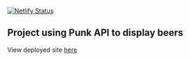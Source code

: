 [![Netlify Status](https://api.netlify.com/api/v1/badges/e0f303d9-6544-4816-a06d-f9dd814f4eed/deploy-status)](https://app.netlify.com/sites/affectionate-pike-516583/deploys)
## Project using Punk API to display beers

View deployed site [here](https://overstock-punk.netlify.app)